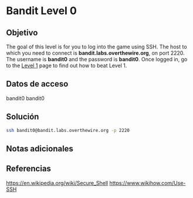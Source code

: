 # Bandit Level 0

## Objetivo
The goal of this level is for you to log into the game using SSH. The host to which you need to connect is **bandit.labs.overthewire.org**, on port 2220. The username is **bandit0** and the password is **bandit0**. Once logged in, go to the [Level 1](https://overthewire.org/wargames/bandit/bandit1.html) page to find out how to beat Level 1.

## Datos de acceso
bandit0
bandit0

## Solución
```bash
ssh bandit0@bandit.labs.overthewire.org -p 2220
```

## Notas adicionales

## Referencias
https://en.wikipedia.org/wiki/Secure_Shell
https://www.wikihow.com/Use-SSH
